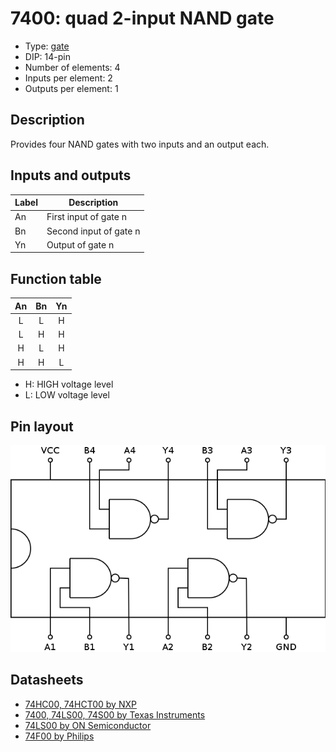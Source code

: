 # 7400: quad 2-input NAND gate

- Type: [gate](gates.md)
- DIP: 14-pin
- Number of elements: 4
- Inputs per element: 2
- Outputs per element: 1

## Description

Provides four NAND gates with two inputs and an output each.

## Inputs and outputs

| Label | Description            |
| ----- | ---------------------- |
| An    | First input of gate n  |
| Bn    | Second input of gate n |
| Yn    | Output of gate n       |

## Function table

| An  | Bn  | Yn  |
|:---:|:---:|:---:|
| L   | L   | H   |
| L   | H   | H   |
| H   | L   | H   |
| H   | H   | L   |

- H: HIGH voltage level
- L: LOW voltage level

## Pin layout

![](../dia/7400-dip.png)

## Datasheets

- [74HC00, 74HCT00 by NXP](http://www.nxp.com/documents/data_sheet/74HC_HCT00_Q100.pdf)
- [7400, 74LS00, 74S00 by Texas Instruments](http://www.ti.com/lit/ds/symlink/sn74ls00.pdf)
- [74LS00 by ON Semiconductor](http://ecee.colorado.edu/~ecen3100/lab2_files/SN74LS00Ndatasheet.PDF)
- [74F00 by Philips](http://www.nxp.com/documents/data_sheet/74F00.pdf)
